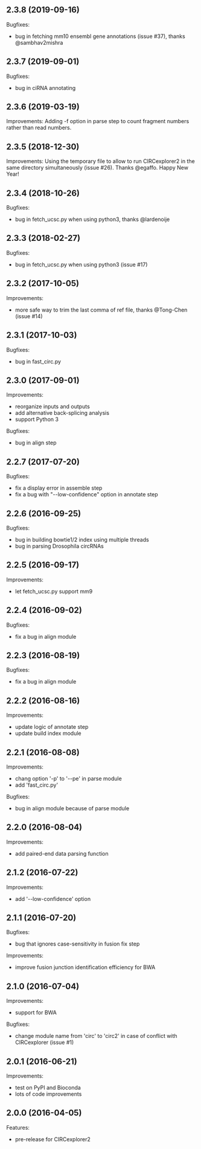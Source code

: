 ## 2.3.8 (2019-09-16)

Bugfixes:

* bug in fetching mm10 ensembl gene annotations (issue #37), thanks @sambhav2mishra

## 2.3.7 (2019-09-01)

Bugfixes:

* bug in ciRNA annotating

## 2.3.6 (2019-03-19)

Improvements:
Adding -f option in parse step to count fragment numbers rather than read
numbers.

## 2.3.5 (2018-12-30)

Improvements:
Using the temporary file to allow to run CIRCexplorer2 in the same directory simultaneously (issue #26). Thanks @egaffo. Happy New Year!

## 2.3.4 (2018-10-26)

Bugfixes:

* bug in fetch_ucsc.py when using python3, thanks @lardenoije

## 2.3.3 (2018-02-27)

Bugfixes:

* bug in fetch_ucsc.py when using python3 (issue #17)

## 2.3.2 (2017-10-05)

Improvements:

* more safe way to trim the last comma of ref file, thanks @Tong-Chen (issue #14)

## 2.3.1 (2017-10-03)

Bugfixes:

* bug in fast_circ.py

## 2.3.0 (2017-09-01)

Improvements:

* reorganize inputs and outputs
* add alternative back-splicing analysis
* support Python 3

Bugfixes:

* bug in align step

## 2.2.7 (2017-07-20)

Bugfixes:

* fix a display error in assemble step
* fix a bug with "--low-confidence" option in annotate step

## 2.2.6 (2016-09-25)

Bugfixes:

* bug in building bowtie1/2 index using multiple threads
* bug in parsing Drosophila circRNAs

## 2.2.5 (2016-09-17)

Improvements:

* let fetch_ucsc.py support mm9

## 2.2.4 (2016-09-02)

Bugfixes:

* fix a bug in align module

## 2.2.3 (2016-08-19)

Bugfixes:

* fix a bug in align module

## 2.2.2 (2016-08-16)

Improvements:

* update logic of annotate step
* update build index module

## 2.2.1 (2016-08-08)

Improvements:

* chang option '-p' to '--pe' in parse module
* add 'fast_circ.py'

Bugfixes:

* bug in align module because of parse module

## 2.2.0 (2016-08-04)

Improvements:

* add paired-end data parsing function

## 2.1.2 (2016-07-22)

Improvements:

* add '--low-confidence' option

## 2.1.1 (2016-07-20)

Bugfixes:

* bug that ignores case-sensitivity in fusion fix step

Improvements:

* improve fusion junction identification efficiency for BWA

## 2.1.0 (2016-07-04)

Improvements:

* support for BWA

Bugfixes:

* change module name from 'circ' to 'circ2' in case of conflict with CIRCexplorer (issue #1)

## 2.0.1 (2016-06-21)

Improvements:

* test on PyPI and Bioconda
* lots of code improvements

## 2.0.0 (2016-04-05)

Features:

* pre-release for CIRCexplorer2
